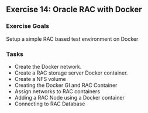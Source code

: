 ## Exercise 14: Oracle RAC with Docker

### Exercise Goals

Setup a simple RAC based test environment on Docker

### Tasks

- Create the Docker network.
- Create a RAC storage server Docker container.
- Create a NFS volume
- Creating the Docker GI and RAC Container
- Assign networks to RAC containers
- Adding a RAC Node using a Docker container
- Connecting to RAC Database

<!-- Stuff between the <div class="notes"> will be rendered as pptx slide notes -->
<div class="notes">

</div>
